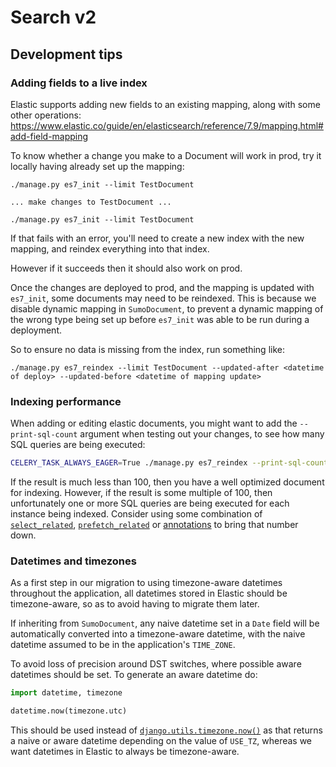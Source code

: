 # Search v2

## Development tips

### Adding fields to a live index

Elastic supports adding new fields to an existing mapping,
along with some other operations:
https://www.elastic.co/guide/en/elasticsearch/reference/7.9/mapping.html#add-field-mapping

To know whether a change you make to a Document will work in prod,
try it locally having already set up the mapping:

```
./manage.py es7_init --limit TestDocument

... make changes to TestDocument ...

./manage.py es7_init --limit TestDocument
```

If that fails with an error,
you'll need to create a new index with the new mapping,
and reindex everything into that index.

However if it succeeds then it should also work on prod.

Once the changes are deployed to prod,
and the mapping is updated with `es7_init`,
some documents may need to be reindexed.
This is because we disable dynamic mapping in `SumoDocument`,
to prevent a dynamic mapping of the wrong type being set up before `es7_init` was able to be run during a deployment.

So to ensure no data is missing from the index,
run something like:

```
./manage.py es7_reindex --limit TestDocument --updated-after <datetime of deploy> --updated-before <datetime of mapping update>
```

### Indexing performance

When adding or editing elastic documents,
you might want to add the `--print-sql-count` argument when testing out your changes,
to see how many SQL queries are being executed:

```sh
CELERY_TASK_ALWAYS_EAGER=True ./manage.py es7_reindex --print-sql-count --bulk-count=100 --count=100
```

If the result is much less than 100,
then you have a well optimized document for indexing.
However, if the result is some multiple of 100,
then unfortunately one or more SQL queries are being executed for each instance being indexed.
Consider using some combination of
[`select_related`](https://docs.djangoproject.com/en/dev/ref/models/querysets/#select-related),
[`prefetch_related`](https://docs.djangoproject.com/en/dev/ref/models/querysets/#prefetch-related)
or [annotations](https://docs.djangoproject.com/en/dev/ref/models/querysets/#annotate)
to bring that number down.

### Datetimes and timezones

As a first step in our migration to using timezone-aware datetimes throughout the application,
all datetimes stored in Elastic should be timezone-aware,
so as to avoid having to migrate them later.

If inheriting from `SumoDocument`,
any naive datetime set in a `Date` field will be automatically converted into a timezone-aware datetime,
with the naive datetime assumed to be in the application's `TIME_ZONE`.

To avoid loss of precision around DST switches,
where possible aware datetimes should be set.
To generate an aware datetime do:

```python
import datetime, timezone

datetime.now(timezone.utc)
```

This should be used instead of
[`django.utils.timezone.now()`](https://docs.djangoproject.com/en/2.2/ref/utils/#django.utils.timezone.now)
as that returns a naive or aware datetime depending on the value of `USE_TZ`, whereas we want datetimes in Elastic to always be timezone-aware.
